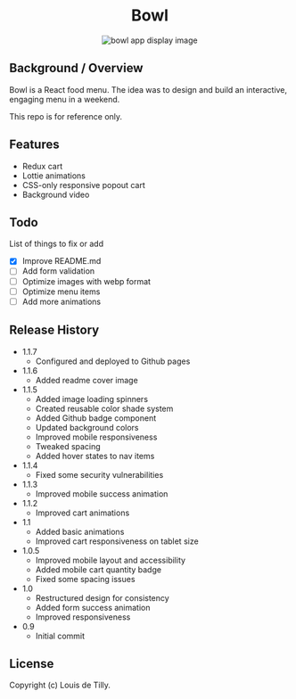 <div align='center'>
  <h1>Bowl</h1>
  <img alt='bowl app display image' src='https://github.com/louisdtb/Bowl-app/blob/master/public/bowl-cover.png?raw=true'>
</div>

## Background / Overview

Bowl is a React food menu. The idea was to design and build an interactive, engaging menu in a weekend.

This repo is for reference only.

## Features

- Redux cart
- Lottie animations
- CSS-only responsive popout cart
- Background video

## Todo

List of things to fix or add

- [x] Improve README.md
- [ ] Add form validation
- [ ] Optimize images with webp format
- [ ] Optimize menu items
- [ ] Add more animations

## Release History

- 1.1.7
  - Configured and deployed to Github pages
- 1.1.6
  - Added readme cover image
- 1.1.5
  - Added image loading spinners
  - Created reusable color shade system
  - Added Github badge component
  - Updated background colors
  - Improved mobile responsiveness
  - Tweaked spacing
  - Added hover states to nav items
- 1.1.4
  - Fixed some security vulnerabilities
- 1.1.3
  - Improved mobile success animation
- 1.1.2
  - Improved cart animations
- 1.1
  - Added basic animations
  - Improved cart responsiveness on tablet size
- 1.0.5
  - Improved mobile layout and accessibility
  - Added mobile cart quantity badge
  - Fixed some spacing issues
- 1.0
  - Restructured design for consistency
  - Added form success animation
  - Improved responsiveness
- 0.9
  - Initial commit

## License

Copyright (c) Louis de Tilly.
